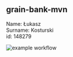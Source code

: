 ## grain-bank-mvn
Name: Łukasz <br/>
Surname: Kosturski <br/>
id: 148279

![example workflow](https://github.com/lukik45/grain-bank-mvn/actions/workflows/ci.yml/badge.svg)

